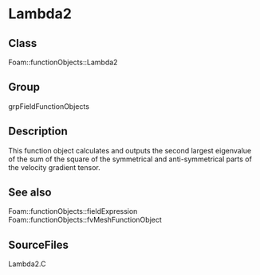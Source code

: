# Lambda2 
## Class
Foam::functionObjects::Lambda2

## Group
grpFieldFunctionObjects

## Description
This function object calculates and outputs the second largest eigenvalue
of the sum of the square of the symmetrical and anti-symmetrical parts of
the velocity gradient tensor.

## See also
Foam::functionObjects::fieldExpression
Foam::functionObjects::fvMeshFunctionObject

## SourceFiles
Lambda2.C

